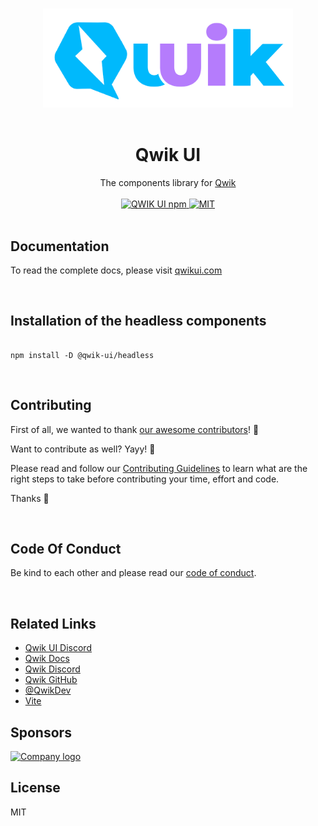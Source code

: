<p align="center">
  <br>
  <img width="400" src="./apps/website/public/images/qwik-ui.png" alt="awesome logo of qwik ui">
  <br>
  <br>
</p>

<h1 align='center'>Qwik UI</h1>

<div align='center'>
  The components library for <a href='https://github.com/BuilderIO/qwik'>Qwik</a>
  <br><br>

  <a href='https://img.shields.io/npm/v/@qwik-ui/headless?label=npm%20version'>
  <img src='https://img.shields.io/npm/v/@qwik-ui/headless?label=npm%20version' alt='QWIK UI npm'>
  </a>
  <a href='https://opensource.org/licenses/MIT'>
  <img src='https://img.shields.io/badge/License-MIT-green.svg' alt='MIT'>
  </a>
  </a>

</div>
<br>

## Documentation

To read the complete docs, please visit [qwikui.com](https://qwikui.com)

<br/>

## Installation of the headless components

```console

npm install -D @qwik-ui/headless
```

<br/>

## Contributing

First of all, we wanted to thank [our awesome contributors](https://qwikui.com/docs/contributors/)! 🙌

Want to contribute as well? Yayy! 🎉

Please read and follow our [Contributing Guidelines](CONTRIBUTING.md) to learn what are the right steps to take before contributing your time, effort and code.

Thanks 🙏

<br/>

## Code Of Conduct

Be kind to each other and please read our [code of conduct](CODE_OF_CONDUCT.md).

<br/>

## Related Links

- [Qwik UI Discord](https://discord.gg/PVWUUejrez)
- [Qwik Docs](https://qwik.builder.io/)
- [Qwik Discord](https://qwik.builder.io/chat)
- [Qwik GitHub](https://github.com/BuilderIO/qwik)
- [@QwikDev](https://twitter.com/QwikDev)
- [Vite](https://vitejs.dev/)

## Sponsors

<a href="https://kunaico.com/" target="_blank" rel="noopener">
  <picture>
    <source srcset="https://github.com/user-attachments/assets/47c6d86a-5141-40c6-a0fb-5986266fa589" media="(prefers-color-scheme: dark)">
    <source srcset="https://github.com/user-attachments/assets/84bff951-ed35-43e4-9515-ebe07e8b09e4" media="(prefers-color-scheme: light)">
    <img src="https://github.com/user-attachments/assets/84bff951-ed35-43e4-9515-ebe07e8b09e4" alt="Company logo">
  </picture>
</a>

## License

MIT
